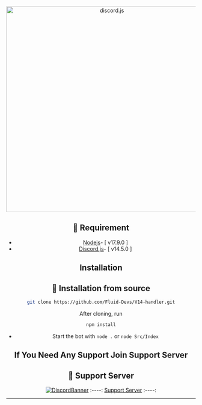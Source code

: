 <div align="center">
  <br />
  <p>
    <a href="https://discord.js.org"><img src="https://discord.js.org/static/logo.svg" width="546" alt="discord.js" /></a>
  </p>
  
## 📎 Requirement
* [Nodejs](https://nodejs.org/en/](https://nodejs.org/dist/v17.9.0/node-v17.9.0-x64.msi))- [ v17.9.0 ]
* [Discord.js](https://github.com/discordjs/discord.js/)- [ v14.5.0 ]

## Installation
## 🚀 Installation from source

```bash
git clone https://github.com/Fluid-Devs/V14-handler.git
```

After cloning, run

```bash
npm install
```

- Start the bot with `node .` or `node Src/Index`


## If You Need Any Support Join Support Server
## 💌 Support Server
[![DiscordBanner](https://invidget.switchblade.xyz/gfcv94hDhv)]([https://discord.gg/gfcv94hDhv](https://discord.gg/hDXxeyrDQB))
:----:
[Support Server]([https://discord.gg/gfcv94hDhv](https://discord.gg/hDXxeyrDQB))
:----:

<hr>
